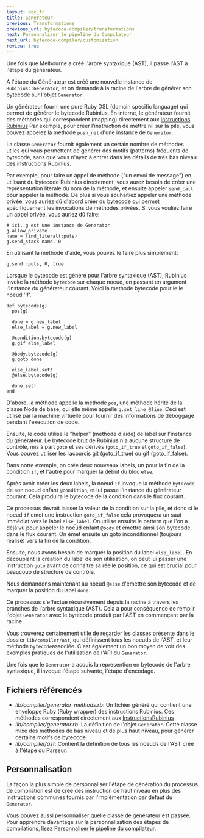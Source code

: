 ```yaml
---
layout: doc_fr
title: Generateur
previous: Transformations
previous_url: bytecode-compiler/transformations
next: Personnaliser le pipeline du Compilateur
next_url: bytecode-compiler/customization
review: true
---
```


Une fois que Melbourne a créé l'arbre syntaxique (AST), il passe l'AST 
à l'étape du générateur.

A l'étape du Générateur est créé une nouvelle instance de 
`Rubinius::Generator`, et on demande à la racine de l'arbre de générer son 
bytecode sur l'objet `Generator`.

Un générateur fourni une pure Ruby DSL (domain specific language) qui permet 
de générer le bytecode Rubinius. En interne, le générateur fournit des 
méthodes qui correspondent (mapping) directement aux 
[instructions Rubinius](/doc/fr/virtual-machine/instructions/)
Par exemple, pour créer l'instruction de mettre nil sur la pile, vous pouvez 
appelez la méthode `push_nil` d'une instance de `Generator`.

La classe `Generator` fournit également un certain nombre de méthodes utiles
qui vous permettent de générer des motifs (patterns) fréquents de bytecode, 
sans que vous n'ayez à entrer dans les détails de très bas niveau des 
instructions Rubinius.

Par exemple, pour faire un appel de méthode ("un envoi de message") en 
utilisant du bytecode Rubinius directement, vous aurez besoin de créer une 
representation literale du nom de la méthode, et ensuite appeler `send_call` 
pour appeler la méthode.  De plus si vous souhaitiez appeler une méthode 
privée, vous auriez dû d'abord créer du bytecode qui permet spécifiquement les 
invocations de méthodes privées.  Si vous vouliez faire un appel privée, vous 
auriez dû faire:

    # ici, g est une instance de Generator
    g.allow_private
    name = find_literal(:puts)
    g.send_stack name, 0

En utilisant la méthode d'aide, vous pouvez le faire plus simplement:

    g.send :puts, 0, true

Lorsque le bytecode est généré pour l'arbre syntaxique (AST), Rubinius
invoke la méthode `bytecode` sur chaque noeud, en passant en argument 
l'instance du générateur courant. Voici la methode bytecode pour le
le noeud 'if'.

    def bytecode(g)
      pos(g)

      done = g.new_label
      else_label = g.new_label

      @condition.bytecode(g)
      g.gif else_label

      @body.bytecode(g)
      g.goto done

      else_label.set!
      @else.bytecode(g)

      done.set!
    end

D'abord, la méthode appelle la méthode `pos`, une méthode hérité de la 
classe Node de base, qui elle même appelle `g.set_line @line`. 
Ceci est utilisé par la machine virtuelle pour fournir des informations de
déboggage pendant l'execution de code. 

Ensuite, le code utilise le "helper" (methode d'aide) de label sur 
l'instance du générateur. Le bytecode brut de Rubinius n'a aucune 
structure de contrôle, mis à part `goto` et ses dérivés 
(`goto_if_true` et `goto_if_false`). Vous pouvez utiliser les racourcis
git (goto_if_true) ou gif (goto_if_false). 

Dans notre exemple, on crée 
deux nouveaux labels, un pour la fin de la condition `if`, et l'autre
pour marquer la début du bloc `else`.

Après avoir créer les deux labels, la noeud `if` invoque la méthode 
`bytecode` de son noeud enfant `@condition`, et lui passe l'instance
du générateur courant. Cela produira le bytecode de la condition dans le
flux courant.

Ce processus devrait laisser la valeur de la condition sur la pile,
et donc si le noeud `if` emet une instruction `goto_if_false` 
cela provoquera un saut immédiat vers le label `else_label`. On utilise
ensuite le pattern que l'on a déjà vu pour appeler le noeud enfant `@body`
et émettre ainsi son bytecode dans le flux courant. On émet ensuite
un goto inconditionnel (toujours réalisé) vers la fin de la condition.

Ensuite, nous avons besoin de marquer la position du label `else_label`.
En découplant la création du label de son utilisation, on peut lui passer
une instruction `goto` avant de connaître sa réelle position, ce qui
est crucial pour beaucoup de structure de contrôle.

Nous demandons maintenant au noeud `@else` d'emettre son bytecode et de 
marquer la position du label `done`.

Ce processus s'effectue récursivement depuis la racine à travers les
branches de l'arbre syntaxique (AST). Cela a pour conséquence de remplir
l'objet `Generator` avec le bytecode produit par l'AST en commençant par la 
racine.

Vous trouverez certainement utile de regarder les classes présente 
dans le dossier `lib/compiler/ast`, qui définissent tous les noeuds
de l'AST, et leur méthode `bytecode`associée. C'est également un bon 
moyen de voir des exemples pratiques de l'utilisation de l'API du 
`Generator`.

Une fois que le `Generator` a acquis la represention en bytecode de l'arbre 
syntaxique, il invoque l'étape suivante, l'étape d'encodage.

## Fichiers référencés

* *lib/compiler/generator_methods.rb*: Un fichier généré qui contient
   une enveloppe Ruby (Ruby wrapper) des instructions Rubinius. Ces méthodes
   correspondent directement aux 
   [InstructionsRubinius](/doc/en/virtual-machine/instructions/)
* *lib/compiler/generator.rb*: La définition de l'objet `Generator`.
   Cette classe mixe des méthodes de bas niveau et de plus haut niveau,
   pour générer certains motifs de bytecode.
* *lib/compiler/ast*: Contient la définition de tous les noeuds de l'AST
   créé à l'étape du Parseur.
   
## Personnalisation

La façon la plus simple de personnaliser l'étape de génération du processus
de compilation est de crée des instruction de haut niveau en plus des 
instructions communes fournis par l'implémentation par défaut du `Generator`.

Vous pouvez aussi personnaliser quelle classe de générateur est passée.
Pour apprendre davantage sur la personnalisation des étapes de compilations,
lisez 
[Personnaliser le pipeline du compilateur](/doc/fr/bytecode-compiler/customization/).


